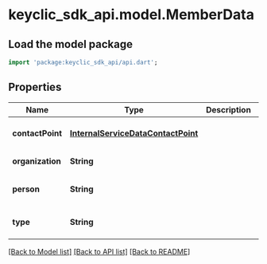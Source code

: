 # keyclic_sdk_api.model.MemberData

## Load the model package
```dart
import 'package:keyclic_sdk_api/api.dart';
```

## Properties
Name | Type | Description | Notes
------------ | ------------- | ------------- | -------------
**contactPoint** | [**InternalServiceDataContactPoint**](InternalServiceDataContactPoint.md) |  | [optional] [default to null]
**organization** | **String** |  | [default to null]
**person** | **String** |  | [optional] [default to null]
**type** | **String** |  | [optional] [default to null]

[[Back to Model list]](../README.md#documentation-for-models) [[Back to API list]](../README.md#documentation-for-api-endpoints) [[Back to README]](../README.md)


